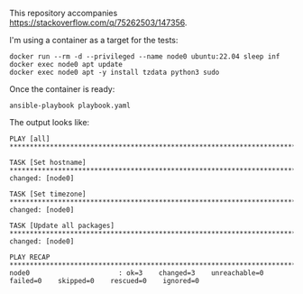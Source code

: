 This repository accompanies <https://stackoverflow.com/q/75262503/147356>.

I'm using a container as a target for the tests:

```
docker run --rm -d --privileged --name node0 ubuntu:22.04 sleep inf
docker exec node0 apt update
docker exec node0 apt -y install tzdata python3 sudo
```

Once the container is ready:

```
ansible-playbook playbook.yaml
```

The output looks like:

```
PLAY [all] **********************************************************************************************

TASK [Set hostname] *************************************************************************************
changed: [node0]

TASK [Set timezone] *************************************************************************************
changed: [node0]

TASK [Update all packages] ******************************************************************************
changed: [node0]

PLAY RECAP **********************************************************************************************
node0                      : ok=3    changed=3    unreachable=0    failed=0    skipped=0    rescued=0    ignored=0
```
